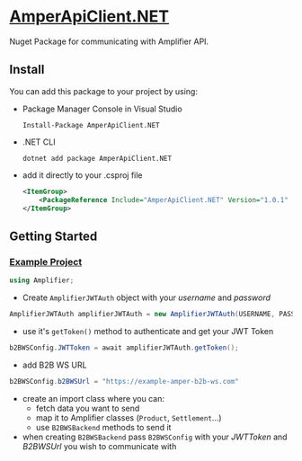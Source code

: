 # [AmperApiClient.NET](https://www.nuget.org/packages/AmperApiClient.NET/) #


Nuget Package for communicating with Amplifier API. 

## Install ##

You can add this package to your project by using:

* Package Manager Console in Visual Studio

    ```Install-Package AmperApiClient.NET```

* .NET CLI

    ```dotnet add package AmperApiClient.NET```

* add it directly to your .csproj file

    ```xml
    <ItemGroup>
        <PackageReference Include="AmperApiClient.NET" Version="1.0.1" />
    </ItemGroup>
    ```

## Getting Started ##

### [Example Project](https://bitbucket.org/amplifierspzoo/amper-translator-example) ###


```cs
using Amplifier;
```
* Create ```AmplifierJWTAuth``` object with your *username* and *password*

```cs
AmplifierJWTAuth amplifierJWTAuth = new AmplifierJWTAuth(USERNAME, PASSWORD);
```
* use it's ```getToken()``` method to authenticate and get your JWT Token
    
```cs
b2BWSConfig.JWTToken = await amplifierJWTAuth.getToken();
```
* add B2B WS URL 

```cs
b2BWSConfig.b2BWSUrl = "https://example-amper-b2b-ws.com"
```
* create an import class where you can:
    * fetch data you want to send
    * map it to Amplifier classes (```Product```, ```Settlement```...)
    * use ```B2BWSBackend``` methods to send it
* when creating ```B2BWSBackend``` pass ```B2BWSConfig``` with your *JWTToken* and *B2BWSUrl* you wish to communicate with